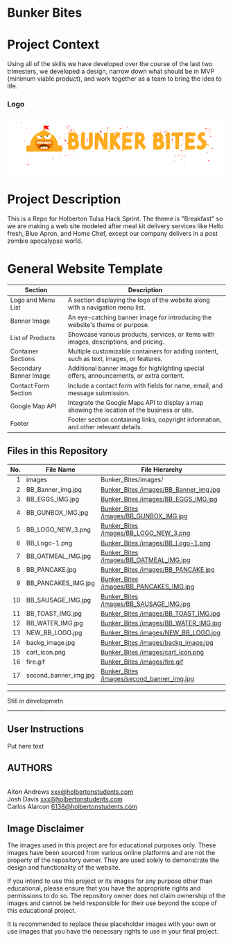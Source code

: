 # Bunker Bites

# Project Context

Using all of the skills we have developed over the course of the last two trimesters, we developed a design, narrow down what should be in MVP (minimum viable product), and work together as a team to bring the idea to life.

<h3>Logo</h3>

<p>
  <img src="https://github.com/AAndrews-1982/Bunker_Bites/blob/main/images/BB_Logo-1.png" alt="Logo-Bunker_bites" loading="lazy" style="" />
</p>

# Project Description

This is a Repo for Holberton Tulsa Hack Sprint. The theme is "Breakfast" so we are making a web site modeled after meal kit delivery services like Hello fresh, Blue Apron, and Home Chef, except our company delivers in a post zombie apocalypse world.

# General Website Template

| Section                | Description                                                                                  |
| ---------------------- | -------------------------------------------------------------------------------------------- |
| Logo and Menu List     | A section displaying the logo of the website along with a navigation menu list.              |
| Banner Image           | An eye-catching banner image for introducing the website's theme or purpose.                 |
| List of Products       | Showcase various products, services, or items with images, descriptions, and pricing.        |
| Container Sections     | Multiple customizable containers for adding content, such as text, images, or features.      |
| Secondary Banner Image | Additional banner image for highlighting special offers, announcements, or extra content.    |
| Contact Form Section   | Include a contact form with fields for name, email, and message submission.                  |
| Google Map API         | Integrate the Google Maps API to display a map showing the location of the business or site. |
| Footer                 | Footer section containing links, copyright information, and other relevant details.          |


<h2> Files in this Repository </h2>


| No. | File Name             | File Hierarchy                                                                          |
| --: | --------------------- | --------------------------------------------------------------------------------------- |
|   1 | images                | Bunker_Bites/images/                                                                    |
|   2 | BB_Banner_img.jpg     | [Bunker_Bites /images/BB_Banner_img.jpg](Bunker_Bites/images/BB_Banner_img.jpg)         |
|   3 | BB_EGGS_IMG.jpg       | [Bunker_Bites /images/BB_EGGS_IMG.jpg](Bunker_Bites/images/BB_EGGS_IMG.jpg)             |
|   4 | BB_GUNBOX_IMG.jpg     | [Bunker_Bites /images/BB_GUNBOX_IMG.jpg](Bunker_Bites/images/BB_GUNBOX_IMG.jpg)         |
|   5 | BB_LOGO_NEW_3.png     | [Bunker_Bites /images/BB_LOGO_NEW_3.png](Bunker_Bites/images/BB_LOGO_NEW_3.png)         |
|   6 | BB_Logo-1.png         | [Bunker_Bites /images/BB_Logo-1.png](Bunker_Bites/images/BB_Logo-1.png)                 |
|   7 | BB_OATMEAL_IMG.jpg    | [Bunker_Bites /images/BB_OATMEAL_IMG.jpg](Bunker_Bites/images/BB_OATMEAL_IMG.jpg)       |
|   8 | BB_PANCAKE.jpg        | [Bunker_Bites /images/BB_PANCAKE.jpg](Bunker_Bites/images/BB_PANCAKE.jpg)               |
|   9 | BB_PANCAKES_IMG.jpg   | [Bunker_Bites /images/BB_PANCAKES_IMG.jpg](Bunker_Bites/images/BB_PANCAKES_IMG.jpg)     |
|  10 | BB_SAUSAGE_IMG.jpg    | [Bunker_Bites /images/BB_SAUSAGE_IMG.jpg](Bunker_Bites/images/BB_SAUSAGE_IMG.jpg)       |
|  11 | BB_TOAST_IMG.jpg      | [Bunker_Bites /images/BB_TOAST_IMG.jpg](Bunker_Bites/images/BB_TOAST_IMG.jpg)           |
|  12 | BB_WATER_IMG.jpg      | [Bunker_Bites /images/BB_WATER_IMG.jpg](Bunker_Bites/images/BB_WATER_IMG.jpg)           |
|  13 | NEW_BB_LOGO.jpg       | [Bunker_Bites /images/NEW_BB_LOGO.jpg](Bunker_Bites/images/NEW_BB_LOGO.jpg)             |
|  14 | backg_image.jpg       | [Bunker_Bites /images/backg_image.jpg](Bunker_Bites/images/backg_image.jpg)             |
|  15 | cart_icon.png         | [Bunker_Bites /images/cart_icon.png](Bunker_Bites/images/cart_icon.png)                 |
|  16 | fire.gif              | [Bunker_Bites /images/fire.gif](Bunker_Bites/images/fire.gif)                           |
|  17 | second_banner_img.jpg | [Bunker_Bites /images/second_banner_img.jpg](Bunker_Bites/images/second_banner_img.jpg) |

---

Still in developmetn

---

<h2> User Instructions </h2>

<p> Put here text

## AUTHORS

<br>Alton Andrews <xxx@holbertonstudents.com>
<br>Josh Davis <xxx@holbertonstudents.com>
<br>Carlos Alarcon <6138@holbertonstudents.com>



## Image Disclaimer

The images used in this project are for educational purposes only. These images have been sourced from various online platforms and are not the property of the repository owner. They are used solely to demonstrate the design and functionality of the website.

If you intend to use this project or its images for any purpose other than educational, please ensure that you have the appropriate rights and permissions to do so. The repository owner does not claim ownership of the images and cannot be held responsible for their use beyond the scope of this educational project.

It is recommended to replace these placeholder images with your own or use images that you have the necessary rights to use in your final project.

